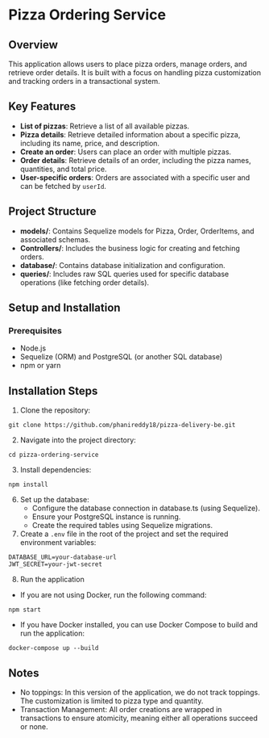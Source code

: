 # Pizza Ordering Service

## Overview

This application allows users to place pizza orders, manage orders, and retrieve order details. It is built with a focus on handling pizza customization and tracking orders in a transactional system.

## Key Features

- **List of pizzas**: Retrieve a list of all available pizzas.
- **Pizza details**: Retrieve detailed information about a specific pizza, including its name, price, and description.
- **Create an order**: Users can place an order with multiple pizzas.
- **Order details**: Retrieve details of an order, including the pizza names, quantities, and total price.
- **User-specific orders**: Orders are associated with a specific user and can be fetched by `userId`.

## Project Structure

- **models/**: Contains Sequelize models for Pizza, Order, OrderItems, and associated schemas.
- **Controllers/**: Includes the business logic for creating and fetching orders.
- **database/**: Contains database initialization and configuration.
- **queries/**: Includes raw SQL queries used for specific database operations (like fetching order details).

## Setup and Installation

### Prerequisites

- Node.js
- Sequelize (ORM) and PostgreSQL (or another SQL database)
- npm or yarn

## Installation Steps

1. Clone the repository:

```
git clone https://github.com/phanireddy18/pizza-delivery-be.git
```

2. Navigate into the project directory:

```
cd pizza-ordering-service
```

3. Install dependencies:

```
npm install
```

6. Set up the database:
   - Configure the database connection in database.ts (using Sequelize).
   - Ensure your PostgreSQL instance is running.
   - Create the required tables using Sequelize migrations.
7. Create a `.env` file in the root of the project and set the required environment variables:

```
DATABASE_URL=your-database-url
JWT_SECRET=your-jwt-secret
```

8. Run the application

- If you are not using Docker, run the following command:

```
npm start
```

- If you have Docker installed, you can use Docker Compose to build and run the application:

```
docker-compose up --build
```

## Notes

- No toppings: In this version of the application, we do not track toppings. The customization is limited to pizza type and quantity.
- Transaction Management: All order creations are wrapped in transactions to ensure atomicity, meaning either all operations succeed or none.
